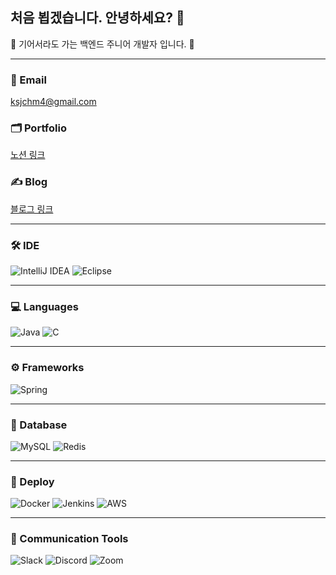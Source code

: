 ## 처음 뵙겠습니다. 안녕하세요? 👋



🐢 기어서라도 가는 백엔드 주니어 개발자 입니다. 🐢

---

### 📧 Email
ksjchm4@gmail.com

### 🗂️ Portfolio
[노션 링크](https://rlackdals.notion.site/1bbf05376b354c6dbbd56eb98544b297?pvs=4)

### ✍️ Blog
[블로그 링크](https://rlackdals.tistory.com/)

---

### 🛠️ IDE
![IntelliJ IDEA](https://img.shields.io/badge/IntelliJ_IDEA-000000.svg?style=for-the-badge&logo=intellij-idea&logoColor=white)
![Eclipse](https://img.shields.io/badge/Eclipse-2C2255?style=for-the-badge&logo=eclipse&logoColor=white)

---

### 💻 Languages
![Java](https://img.shields.io/badge/Java-ED8B00?style=for-the-badge&logo=openjdk&logoColor=white)
![C](https://img.shields.io/badge/C-00599C?style=for-the-badge&logo=c&logoColor=white)

---

### ⚙️ Frameworks
![Spring](https://img.shields.io/badge/Spring-6DB33F?style=for-the-badge&logo=spring&logoColor=white)

---

### 📂 Database
![MySQL](https://img.shields.io/badge/MySQL-00000F?style=for-the-badge&logo=mysql&logoColor=white)
![Redis](https://img.shields.io/badge/Redis-%23DD0031.svg?&style=for-the-badge&logo=redis&logoColor=white)

---

### 🚀 Deploy
![Docker](https://img.shields.io/badge/Docker-%230db7ed.svg?style=for-the-badge&logo=docker&logoColor=white)
![Jenkins](https://img.shields.io/badge/Jenkins-D24939?style=for-the-badge&logo=jenkins&logoColor=white)
![AWS](https://img.shields.io/badge/Amazon_AWS-FF9900?style=for-the-badge&logo=amazonaws&logoColor=white)

---

### 💬 Communication Tools
![Slack](https://img.shields.io/badge/Slack-4A154B?style=for-the-badge&logo=slack&logoColor=white)
![Discord](https://img.shields.io/badge/Discord-7289DA?style=for-the-badge&logo=discord&logoColor=white)
![Zoom](https://img.shields.io/badge/Zoom-2D8CFF?style=for-the-badge&logo=zoom&logoColor=white)






